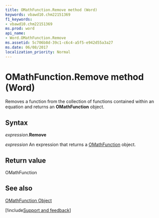 ```yaml
---
title: OMathFunction.Remove method (Word)
keywords: vbawd10.chm22151369
f1_keywords:
- vbawd10.chm22151369
ms.prod: word
api_name:
- Word.OMathFunction.Remove
ms.assetid: 5c706b8d-39c1-c6c4-a5f5-e942d55a3a27
ms.date: 06/08/2017
localization_priority: Normal
---
```



# OMathFunction.Remove method (Word)

Removes a function from the collection of functions contained within an equation and returns an  **OMathFunction** object.


## Syntax

_expression_.**Remove**

_expression_ An expression that returns a [OMathFunction](./Word.OMathFunction.md) object.


## Return value

OMathFunction


## See also


[OMathFunction Object](Word.OMathFunction.md)

[!include[Support and feedback](~/includes/feedback-boilerplate.md)]